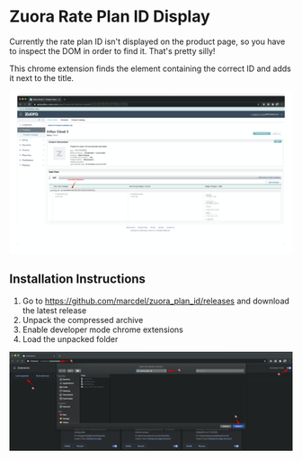 # Zuora Rate Plan ID Display

Currently the rate plan ID isn't displayed on the product page, so you have to inspect the DOM in order to find it. That's pretty silly!

This chrome extension finds the element containing the correct ID and adds it next to the title.

![screenshot.png](zuora-with-plan-id.png)

## Installation Instructions

1. Go to https://github.com/marcdel/zuora_plan_id/releases and download the latest release
2. Unpack the compressed archive
3. Enable developer mode chrome extensions
4. Load the unpacked folder

![installation.png](installation.png)